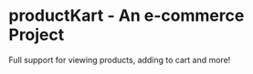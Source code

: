 # productKart - An e-commerce Project

Full support for viewing products, adding to cart and more!


